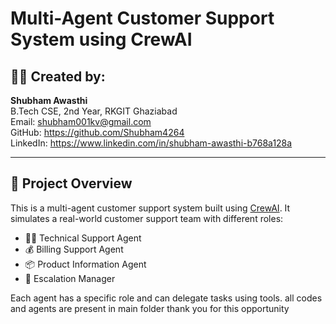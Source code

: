 # Multi-Agent Customer Support System using CrewAI

## 👨‍💻 Created by:
**Shubham Awasthi**  
B.Tech CSE, 2nd Year, RKGIT Ghaziabad  
Email: shubham001kv@gmail.com  
GitHub: https://github.com/Shubham4264  
LinkedIn: https://www.linkedin.com/in/shubham-awasthi-b768a128a

---

## 📌 Project Overview

This is a multi-agent customer support system built using [CrewAI](https://github.com/joaomdmoura/crewAI). It simulates a real-world customer support team with different roles:

- 🧑‍🔧 Technical Support Agent
- 💰 Billing Support Agent
- 📦 Product Information Agent
- 🔁 Escalation Manager

Each agent has a specific role and can delegate tasks using tools.
all codes and agents are present in main folder 
thank you for this opportunity

